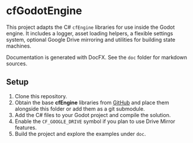 # cfGodotEngine

This project adapts the C# `cfEngine` libraries for use inside the Godot engine. It includes a logger, asset loading helpers, a flexible settings system, optional Google Drive mirroring and utilities for building state machines.

Documentation is generated with DocFX. See the `doc` folder for markdown sources.

## Setup

1. Clone this repository.
2. Obtain the base **cfEngine** libraries from [GitHub](https://github.com/cfengine/cfEngine) and place them alongside this folder or add them as a git submodule.
3. Add the C# files to your Godot project and compile the solution.
4. Enable the `CF_GOOGLE_DRIVE` symbol if you plan to use Drive Mirror features.
5. Build the project and explore the examples under `doc`.

